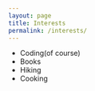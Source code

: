 ```yaml
---
layout: page
title: Interests
permalink: /interests/
---
```


* Coding(of course)
* Books   
* Hiking
* Cooking
